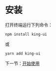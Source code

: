 # 安装
打开终端运行下列命令：  
```
npm install king-ui
```
或  
```
yarn add king-ui
```

下一节：<a href="#/doc/get-start">开始使用</a>
  